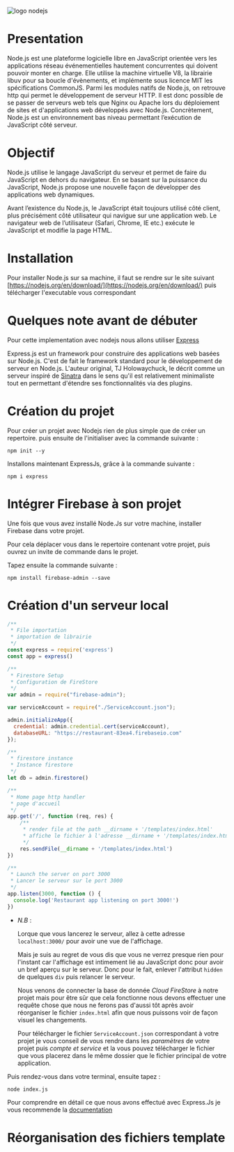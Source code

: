 ![logo nodejs](https://miro.medium.com/max/1400/1*Jw9V__6jYhm2amP74D_0lw.png)

# Presentation

Node.js est une plateforme logicielle libre en JavaScript orientée vers les applications réseau événementielles hautement concurrentes qui doivent pouvoir monter en charge.
Elle utilise la machine virtuelle V8, la librairie libuv pour sa boucle d'évènements, et implémente sous licence MIT les spécifications CommonJS.
Parmi les modules natifs de Node.js, on retrouve http qui permet le développement de serveur HTTP. Il est donc possible de se passer de serveurs web tels que Nginx ou Apache lors du déploiement de sites et d'applications web développés avec Node.js.
Concrètement, Node.js est un environnement bas niveau permettant l’exécution de JavaScript côté serveur.


# Objectif

Node.js utilise le langage JavaScript du serveur et permet de faire du JavaScript en dehors du navigateur. En se basant sur la puissance du JavaScript, Node.js propose une nouvelle façon de développer des applications web dynamiques.

Avant l’existence du Node.js, le JavaScript était toujours utilisé côté client, plus précisément côté utilisateur qui navigue sur une application web. Le navigateur web de l’utilisateur (Safari, Chrome, IE etc.) exécute le JavaScript et modifie la page HTML.

# Installation

Pour installer Node.js sur sa machine, il faut se rendre sur le site suivant [https://nodejs.org/en/download/](https://nodejs.org/en/download/) puis télécharger l'executable vous correspondant

# Quelques note avant de débuter 

Pour cette implementation avec nodejs nous allons utiliser [Express](https://expressjs.com/fr/)

Express.js est un framework pour construire des applications web basées sur Node.js. C'est de fait le framework standard pour le développement de serveur en Node.js. L'auteur original, TJ Holowaychuck, le décrit comme un serveur inspiré de [Sinatra](http://sinatrarb.com/) dans le sens qu'il est relativement minimaliste tout en permettant d'étendre ses fonctionnalités via des plugins. 

# Création du projet

Pour créer un projet avec Nodejs rien de plus simple que de créer un repertoire. puis ensuite de l'initialiser avec la commande suivante :

```shell
npm init --y
```

Installons maintenant ExpressJs, grâce à la commande suivante :

```
npm i express
```

# Intégrer Firebase à son projet

Une fois que vous avez installé Node.Js sur votre machine, installer Firebase dans votre projet.

Pour cela déplacer vous dans le repertoire contenant votre projet, puis ouvrez un invite de commande dans le projet.

Tapez ensuite la commande suivante :

```shell
npm install firebase-admin --save
```

# Création d'un serveur local

```js
/**
 * File importation
 * importation de librairie
 */
const express = require('express')
const app = express()

/**
 * Firestore Setup
 * Configuration de FireStore
 */
var admin = require("firebase-admin");

var serviceAccount = require("./ServiceAccount.json");

admin.initializeApp({
  credential: admin.credential.cert(serviceAccount),
  databaseURL: "https://restaurant-83ea4.firebaseio.com"
});

/**
 * firestore instance
 * Instance firestore
 */
let db = admin.firestore()

/**
 * Home page http handler
 * page d'accueil
 */
app.get('/', function (req, res) {
    /**
     * render file at the path __dirname + '/templates/index.html'
     * affiche le fichier à l'adresse __dirname + '/templates/index.html'
     */
    res.sendFile(__dirname + '/templates/index.html')
})

/**
 * Launch the server on port 3000
 * Lancer le serveur sur le port 3000
 */
app.listen(3000, function () {
  console.log('Restaurant app listening on port 3000!')
})
```


 - *N.B* :

	Lorque que vous lancerez le serveur, allez à cette adresse `localhost:3000/` pour avoir une vue de l'affichage.

	Mais je suis au regret de vous dis que vous ne verrez presque rien pour l'instant car l'affichage est intimement lié au JavaScript donc pour avoir un bref aperçu sur le serveur. Donc pour le fait, enlever l'attribut `hidden` de quelques `div` puis relancer le serveur.

	Nous venons de connecter la base de donnée *Cloud FireStore* à notre projet mais pour être sûr que cela fonctionne nous devons effectuer une requête chose que nous ne ferons pas d'aussi tôt après avoir réorganiser le fichier `index.html` afin que nous puissons voir de façon visuel les changements.

	Pour télécharger le fichier `ServiceAccount.json` correspondant à votre projet je vous conseil de vous rendre dans les *paramètres* de votre projet puis *compte et service* et la vous pouvez télécharger le fichier que vous placerez dans le même dossier que le fichier principal de votre application.

Puis rendez-vous dans votre terminal, ensuite tapez :

```shell
node index.js
```

Pour comprendre en détail ce que nous avons effectué avec Express.Js je vous recommende la [documentation](https://expressjs.com/fr/)

# Réorganisation des fichiers template

